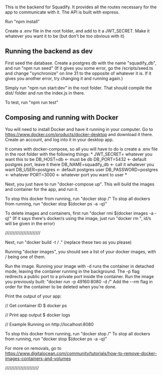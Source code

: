 This is the backend for Squadify. It provides all the routes necessary for the app to communicate with it. The API is built with express.

Run "npm install"

Create a .env file in the root folder, and add to it a JWT_SECRET. Make it whatever you want it to be (but don't be too obvious with it)

## Running the backend as dev

First seed the database. Create a postgres db with the name "squadify_db", and run "npm run seed"
(If it gives you some error, go the /scripts/seed.ts and change "synchronize" on line 31 to the opposite of whatever it is. If it gives you another error, try changing it and running again.)

Simply run "npm run start:dev" in the root folder. That should compile the dist/ folder and run the index.js in there.

To test, run "npm run test"

## Composing and running with Docker

You will need to install Docker and have it running in your computer. Go to https://www.docker.com/products/docker-desktop and download it there. Create an account, and log into it in your desktop app.

It comes with docker-compose, so all you will have to do is create a .env file in the root folder with the following things: 
*
JWT_SECRET= whatever you want this to be
DB_HOST=db <- must be db
DB_PORT=5432 <- default postgres port, leave it there
DB_NAME=squadify_db <- call it whatever you want
DB_USER=postgres <- default postgres user
DB_PASSWORD=postgres <- whatever
PORT=3000 <- whatever port you want to user
*

Next, you just have to run "docker-compose up". This will build the images and container for the app, and run it.

To stop this docker from running, run "docker stop <your username>/<your-app-name>"
To stop all dockers from running, run "docker stop $(docker ps -a -q)"

To delete images and containers, first run "docker rmi $(docker images -a -q)"
(If it says there's docker/s using the image, just run "docker rm <container id>", id/s will be given in the error)

///////////////////////

Next, run "docker build -t <your username>/<your-app-name> ." (replace these two as you please)

Running "docker images", you should see a list of your docker images, with <your username>/<your-app-name> being one of them.

Run the image. Running your image with -d runs the container in detached mode, leaving the container running in the background. The -p flag redirects a public port to a private port inside the container. Run the image you previously built: 
    "docker run -p 49160:8080 -d <your username>/<your-app-name>"
Add the --rm flag in order for the container to be deleted when you're done.

Print the output of your app:

// Get container ID
$ docker ps

// Print app output
$ docker logs <container id>

// Example
Running on http://localhost:8080

To stop this docker from running, run "docker stop <your username>/<your-app-name>"
To stop all dockers from running, run "docker stop $(docker ps -a -q)"

For more on removals, go to https://www.digitalocean.com/community/tutorials/how-to-remove-docker-images-containers-and-volumes

//////////////////////